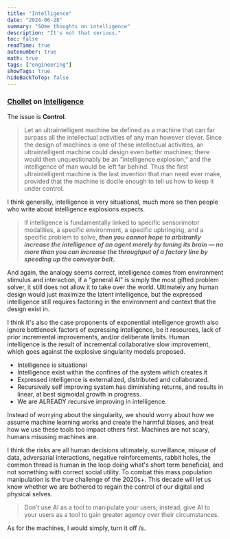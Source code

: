 ```yaml
---
title: "Intelligence"
date: "2024-06-28"
summary: "SOme thoughts on intelligence"
description: "It's not that serious."
toc: false
readTime: true
autonumber: true
math: true
tags: ["engineering"]
showTags: true
hideBackToTop: false
---
```


### [Chollet](https://medium.com/@francois.chollet/what-worries-me-about-ai-ed9df072b704?s=09) on [Intelligence](https://medium.com/@francois.chollet/the-impossibility-of-intelligence-explosion-5be4a9eda6ec?s=09)

The issue is **Control**.

> Let an ultraintelligent machine be defined as a machine that can far surpass all the intellectual activities of any man however clever. Since the design of machines is one of these intellectual activities, an ultraintelligent machine could design even better machines; there would then unquestionably be an “intelligence explosion,” and the intelligence of man would be left far behind. Thus the first ultraintelligent machine is the last invention that man need ever make, provided that the machine is docile enough to tell us how to keep it under control.

I think generally, intelligence is very situational, much more so then people who write about intelligence explosions expects.

> If intelligence is fundamentally linked to specific sensorimotor modalities, a specific environment, a specific upbringing, and a specific problem to solve, **_then you cannot hope to arbitrarily increase the intelligence of an agent merely by tuning its brain — no more than you can increase the throughput of a factory line by speeding up the conveyor belt_.**

And again, the analogy seems correct, intelligence comes from environment stimulus and interaction, if a "general AI" is simply the most gifted problem solver, it still does not allow it to take over the world. Ultimately any human design would just maximize the latent intelligence, but the expressed intelligence still requires factoring in the environment and context that the design exist in.

I think it's also the case proponents of exponential intelligence growth also ignore bottleneck factors of expressing intelligence, be it resources, lack of prior incremental improvements, and/or deliberate limits. Human intelligence is the result of incremental collaborative slow improvement, which goes against the explosive singularity models proposed.

- Intelligence is situational
- Intelligence exist within the confines of the system which creates it
- Expressed intelligence is externalized, distributed and collaborated.
- Recursively self improving system has diminishing returns, and results in linear, at best sigmoidal growth in progress.
- We are ALREADY recursive improving in intelligence.

Instead of worrying about the singularity, we should worry about how we assume machine learning works and create the harmful biases, and treat how we use these tools too impact others first. Machines are not scary, humans misusing machines are.

I think the risks are all human decisions ultimately, surveillance, misuse of data, adversarial interactions, negative reinforcements, rabbit holes, the common thread is human in the loop doing what's short term beneficial, and not something with correct social utility. To combat this mass population manipulation is the true challenge of the 2020s+. This decade will let us know whether we are bothered to regain the control of our digital and physical selves.

> Don’t use AI as a tool to manipulate your users; instead, give AI to your users as a tool to gain greater agency over their circumstances.

As for the machines, I would simply, turn it off /s.
